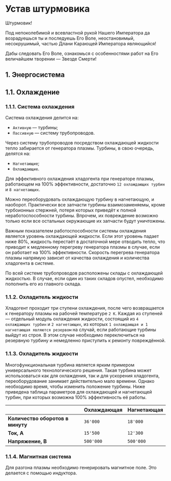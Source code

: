 # Устав штурмовика

Штурмовик!

Под непоколебимой и всевластной рукой Нашего Императора да возрадуешься ты и последуешь Его Воле, неостановимый, несокрушимый, частью Длани Карающей Императора являющийся!

Дабы следовать Его Воле, ознакомься с особенностями работ на Его величайшем творении — Звезде Смерти!


## 1. Энергосистема

## 1.1. Охлаждение
### 1.1.1. Система охлаждения
Система охлаждения делится на:
* `Активную` — турбины;
* `Пассивную` — систему трубопроводов.

Через систему трубопроводов посредством охлаждающей жидкости тепло забирается от генератора плазмы. Турбины, в свою очередь, делятся на:
* `Нагнетающие`;
* `Охлаждающие`.

Для эффективного охлаждения хладогента при генераторе плазмы, работающем на 100% эффективности, достаточно `12 охлаждающих турбин` и `8 нагнетающих`.

Можно переоборудовать охлаждающую турбину в нагнетающую, и наоборот. Практически все запчасти турбины взаимозаменяемы, кроме турбоионных стержней, потеря которых приведёт к полной неработоспособности турбины. Впрочем, их повреждение возможно только если все остальных окружающие их запчасти будут уничтожены.

Важным показателем работоспособности системы охлаждения является уровень охлаждающей жидкости. Если этот уровень падает ниже 80%, жидкость перестаёт в достаточной мере отводить тепло, что приводит к медленному перегреву генератора плазмы в случае, если он работает на 100% эффективности. Скорость перегрева генератора плазмы напрямую зависит от качества охлаждения и количества хладогента в системе.

По всей системе трубопроводов расположены склады с охлаждающей жидкостью. В случае, если один из таких складов опустел, необходимо пополнить его из главного склада.

### 1.1.2. Охладитель жидкости
Хладогент проходит три ступени охлаждения, после чего возвращается к генератору плазмы на рабочей температуре `2 К`. Каждая из ступеней — отдельный модуль охлаждения жидкости, состоящий из `4 охлаждающих турбин` и `2 нагнетающих`, из которых `1 охлаждающая и 1 нагнетающая являются резервом` на случай, если работающие турбины выйдут из строя. В этом случае необходимо переключиться на резервную турбину и немедленно приступить к ремонту повреждённой.

### 1.1.3. Охладитель жидкости
Многофункциональная турбина является ярким примером универсального технологического решения. Такая турбина может использоваться как для охлаждения, так и для ускорения хладогента, переоборудование занимает действительно мало времени. Однако необходимо время, чтобы изменить положение турбины. Ниже приведена таблица параметров для охлаждающей и нагнетающей турбин, при которых возможна 100% эффективность её работы.

|                                  |  **Охлаждающая**  |  **Нагнетающая**  |
|----------------------------------|-------------------|-------------------|
| **Количество оборотов в минуту** | `36'000`          | `18'000`          |
| **Ток, А**                       | `15'500`          | `12'300`          |
| **Напряжение, В**                | `500'000`         | `500'000`         |

### 1.1.4. Магнитная система
Для разгона плазмы необходимо генерировать магнитное поле. Это делается с помощью индуктора.
